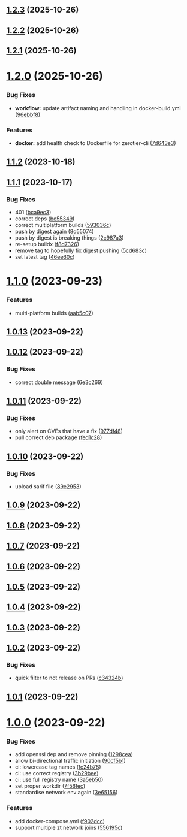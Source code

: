 ## [1.2.3](https://github.com/dangeroustech/ZeroTierBridge/compare/v1.2.2...v1.2.3) (2025-10-26)



## [1.2.2](https://github.com/dangeroustech/ZeroTierBridge/compare/v1.2.1...v1.2.2) (2025-10-26)



## [1.2.1](https://github.com/dangeroustech/ZeroTierBridge/compare/v1.2.0...v1.2.1) (2025-10-26)



# [1.2.0](https://github.com/dangeroustech/ZeroTierBridge/compare/v1.1.2...v1.2.0) (2025-10-26)


### Bug Fixes

* **workflow:** update artifact naming and handling in docker-build.yml ([96ebbf8](https://github.com/dangeroustech/ZeroTierBridge/commit/96ebbf805d2cb3bb4089a5a0dc70114e3c16cc1b))


### Features

* **docker:** add health check to Dockerfile for zerotier-cli ([7d643e3](https://github.com/dangeroustech/ZeroTierBridge/commit/7d643e3ff6c0683d335baae5138ceef475cd37c3))



## [1.1.2](https://github.com/dangeroustech/ZeroTierBridge/compare/v1.1.1...v1.1.2) (2023-10-18)



## [1.1.1](https://github.com/dangeroustech/ZeroTierBridge/compare/v1.1.0...v1.1.1) (2023-10-17)


### Bug Fixes

* 401 ([bca9ec3](https://github.com/dangeroustech/ZeroTierBridge/commit/bca9ec3df76f9c6ea114e099dd9317c58489d0b2))
* correct deps ([be55349](https://github.com/dangeroustech/ZeroTierBridge/commit/be55349cefbf291a9ce4233e65a785dad4ec3830))
* correct multiplatform builds ([593036c](https://github.com/dangeroustech/ZeroTierBridge/commit/593036c8ad8099a3a4e7b1ac9b1dcfbdb8e04a98))
* push by digest again ([8d55074](https://github.com/dangeroustech/ZeroTierBridge/commit/8d550748cde552ef5552e02770842d4e91f99253))
* push by digest is breaking things ([2c987a3](https://github.com/dangeroustech/ZeroTierBridge/commit/2c987a3bbe0492aaf22b26e446cb7d96a6c9115d))
* re-setup buildx ([f8d7326](https://github.com/dangeroustech/ZeroTierBridge/commit/f8d73263fdfd328ad38a77ff381e93bd8bda5750))
* remove tag to hopefully fix digest pushing ([5cd683c](https://github.com/dangeroustech/ZeroTierBridge/commit/5cd683cb7a83e37eb5b4717309d672f35b256c25))
* set latest tag ([46ee60c](https://github.com/dangeroustech/ZeroTierBridge/commit/46ee60cbc9091e93f977701a771ba9ce0216e5d1))



# [1.1.0](https://github.com/dangeroustech/ZeroTierBridge/compare/v1.0.13...v1.1.0) (2023-09-23)


### Features

* multi-platform builds ([aab5c07](https://github.com/dangeroustech/ZeroTierBridge/commit/aab5c079dcd559b7c3123aa72d02f7691827083e))



## [1.0.13](https://github.com/dangeroustech/ZeroTierBridge/compare/v1.0.12...v1.0.13) (2023-09-22)



## [1.0.12](https://github.com/dangeroustech/ZeroTierBridge/compare/v1.0.11...v1.0.12) (2023-09-22)


### Bug Fixes

* correct double message ([6e3c269](https://github.com/dangeroustech/ZeroTierBridge/commit/6e3c2690fc612e42c1d2818cc8d4bdfb9d5e39ba))



## [1.0.11](https://github.com/dangeroustech/ZeroTierBridge/compare/v1.0.10...v1.0.11) (2023-09-22)


### Bug Fixes

* only alert on CVEs that have a fix ([977df48](https://github.com/dangeroustech/ZeroTierBridge/commit/977df48644e0a7112dc25f9f04afa6d84ce87db9))
* pull correct deb package ([fed1c28](https://github.com/dangeroustech/ZeroTierBridge/commit/fed1c2860230d39aeb80178c79697c1c41fed23d))



## [1.0.10](https://github.com/dangeroustech/ZeroTierBridge/compare/v1.0.9...v1.0.10) (2023-09-22)


### Bug Fixes

* upload sarif file ([89e2953](https://github.com/dangeroustech/ZeroTierBridge/commit/89e29531f070539935a93b6f55d791170ea42e72))



## [1.0.9](https://github.com/dangeroustech/ZeroTierBridge/compare/v1.0.8...v1.0.9) (2023-09-22)



## [1.0.8](https://github.com/dangeroustech/ZeroTierBridge/compare/v1.0.7...v1.0.8) (2023-09-22)



## [1.0.7](https://github.com/dangeroustech/ZeroTierBridge/compare/v1.0.6...v1.0.7) (2023-09-22)



## [1.0.6](https://github.com/dangeroustech/ZeroTierBridge/compare/v0.0.1...v1.0.6) (2023-09-22)



## [1.0.5](https://github.com/dangeroustech/ZeroTierBridge/compare/v1.0.4...v1.0.5) (2023-09-22)



## [1.0.4](https://github.com/dangeroustech/ZeroTierBridge/compare/v1.0.3...v1.0.4) (2023-09-22)



## [1.0.3](https://github.com/dangeroustech/ZeroTierBridge/compare/v1.0.2...v1.0.3) (2023-09-22)



## [1.0.2](https://github.com/dangeroustech/ZeroTierBridge/compare/v1.0.1...v1.0.2) (2023-09-22)


### Bug Fixes

* quick filter to not release on PRs ([c34324b](https://github.com/dangeroustech/ZeroTierBridge/commit/c34324b998690edeadd3d680987587c0fe93c525))



## [1.0.1](https://github.com/dangeroustech/ZeroTierBridge/compare/v1.0.0...v1.0.1) (2023-09-22)



# [1.0.0](https://github.com/dangeroustech/ZeroTierBridge/compare/f902dcc0c4615801fb65e6c90342efe96789319f...v1.0.0) (2023-09-22)


### Bug Fixes

* add openssl dep and remove pinning ([1298cea](https://github.com/dangeroustech/ZeroTierBridge/commit/1298cea4fa1bad3141754e5218f449ec15e8469a))
* allow bi-directional traffic initiation ([90cf5b1](https://github.com/dangeroustech/ZeroTierBridge/commit/90cf5b1684b6221797b39af306c3fee9ce5bdb9e))
* ci: lowercase tag names ([fc24b78](https://github.com/dangeroustech/ZeroTierBridge/commit/fc24b78d4a1046ebc2b01560ed4b67e33418c30e))
* ci: use correct registry ([3b29bee](https://github.com/dangeroustech/ZeroTierBridge/commit/3b29bee4c642cf04c3af89a7c16f004531f83622))
* ci: use full registry name ([3a5eb50](https://github.com/dangeroustech/ZeroTierBridge/commit/3a5eb50b13cf7cab7939c4b49c14093189aae330))
* set proper workdir ([7f56fec](https://github.com/dangeroustech/ZeroTierBridge/commit/7f56fec6897635e37b3e5aa13e7c3bbfddbce5da))
* standardise network env again ([3e65156](https://github.com/dangeroustech/ZeroTierBridge/commit/3e65156a3c955fa6c6715a7d9e15a799c6f3f735))


### Features

* add docker-compose.yml ([f902dcc](https://github.com/dangeroustech/ZeroTierBridge/commit/f902dcc0c4615801fb65e6c90342efe96789319f))
* support multiple zt network joins ([556195c](https://github.com/dangeroustech/ZeroTierBridge/commit/556195cd64f33fbbc9244022c8a99af5284ffbb9))



